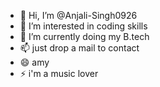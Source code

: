 - 👋 Hi, I’m @Anjali-Singh0926
- 👀 I’m interested in coding skills
- 🌱 I’m currently doing my B.tech
- 📫 just drop a mail to contact 
- 😄 amy
- ⚡ i'm a music lover 

<!---
Anjali-Singh0926/Anjali-Singh0926 is a ✨ special ✨ repository because its `README.md` (this file) appears on your GitHub profile.
You can click the Preview link to take a look at your changes.
--->
